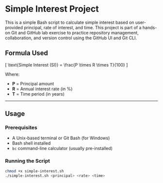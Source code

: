 # Simple Interest Project

This is a simple Bash script to calculate simple interest based on user-provided principal, rate of interest, and time. This project is part of a hands-on Git and GitHub lab exercise to practice repository management, collaboration, and version control using the GitHub UI and Git CLI.

## Formula Used

\[
\text{Simple Interest (SI)} = \frac{P \times R \times T}{100}
\]

Where:
- **P** = Principal amount
- **R** = Annual interest rate (in %)
- **T** = Time period (in years)

---

## Usage

### Prerequisites
- A Unix-based terminal or Git Bash (for Windows)
- Bash shell installed
- `bc` command-line calculator (usually pre-installed)

### Running the Script

```bash
chmod +x simple-interest.sh
./simple-interest.sh <principal> <rate> <time>
